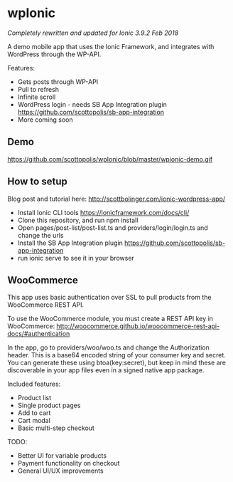 # wpIonic

*Completely rewritten and updated for Ionic 3.9.2 Feb 2018*

A demo mobile app that uses the Ionic Framework, and integrates with WordPress through the WP-API.

Features:

- Gets posts through WP-API
- Pull to refresh
- Infinite scroll
- WordPress login - needs SB App Integration plugin https://github.com/scottopolis/sb-app-integration
- More coming soon

## Demo

https://github.com/scottopolis/wpIonic/blob/master/wpionic-demo.gif

## How to setup

Blog post and tutorial here: http://scottbolinger.com/ionic-wordpress-app/

- Install Ionic CLI tools https://ionicframework.com/docs/cli/
- Clone this repository, and run npm install
- Open pages/post-list/post-list.ts and providers/login/login.ts and change the urls
- Install the SB App Integration plugin https://github.com/scottopolis/sb-app-integration
- run ionic serve to see it in your browser

## WooCommerce

This app uses basic authentication over SSL to pull products from the WooCommerce REST API.

To use the WooCommerce module, you must create a REST API key in WooCommerce: http://woocommerce.github.io/woocommerce-rest-api-docs/#authentication

In the app, go to providers/woo/woo.ts and change the Authorization header. This is a base64 encoded string of your consumer key and secret. You can generate these using btoa(key:secret), but keep in mind these are discoverable in your app files even in a signed native app package.

Included features:

- Product list
- Single product pages
- Add to cart
- Cart modal
- Basic multi-step checkout

TODO:

- Better UI for variable products
- Payment functionality on checkout
- General UI/UX improvements